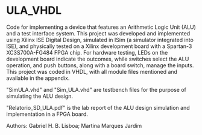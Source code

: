 # ULA_VHDL
Code for implementing a device that features an Arithmetic Logic Unit (ALU) and a test interface system. This project was developed and implemented using Xilinx ISE Digital Design, simulated in ISim (a simulator integrated into ISE), and physically tested on a Xilinx development board with a Spartan-3 XC3S700A-FG484 FPGA chip. For hardware testing, LEDs on the development board indicate the outcomes, while switches select the ALU operation, and push buttons, along with a board switch, manage the inputs. This project was coded in VHDL, with all module files mentioned and available in the appendix.

"SimULA.vhd" and "Sim_ULA.vhd" are testbench files for the purpose of simulating the ALU design.

"Relatorio_SD_ULA.pdf" is the lab report of the ALU design simulation and implementation in a FPGA board.

Authors: Gabriel H. B. Lisboa; Martina Marques Jardim
